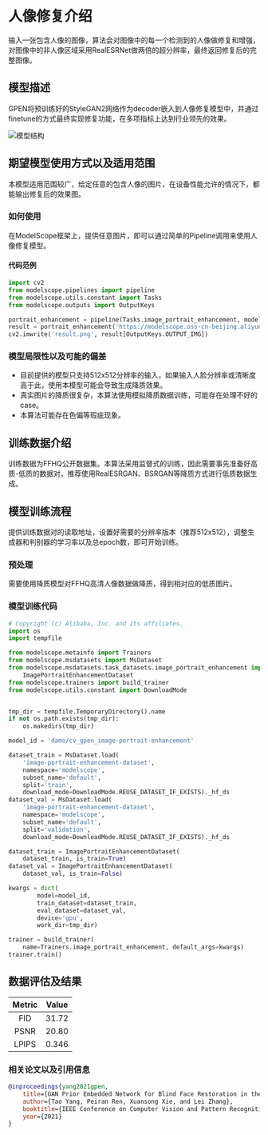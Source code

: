 
# 人像修复介绍

输入一张包含人像的图像，算法会对图像中的每一个检测到的人像做修复和增强，对图像中的非人像区域采用RealESRNet做两倍的超分辨率，最终返回修复后的完整图像。

## 模型描述

GPEN将预训练好的StyleGAN2网络作为decoder嵌入到人像修复模型中，并通过finetune的方式最终实现修复功能，在多项指标上达到行业领先的效果。

![模型结构](description/architecture.png)

## 期望模型使用方式以及适用范围

本模型适用范围较广，给定任意的包含人像的图片，在设备性能允许的情况下，都能输出修复后的效果图。

### 如何使用

在ModelScope框架上，提供任意图片，即可以通过简单的Pipeline调用来使用人像修复模型。

#### 代码范例
```python
import cv2
from modelscope.pipelines import pipeline
from modelscope.utils.constant import Tasks
from modelscope.outputs import OutputKeys

portrait_enhancement = pipeline(Tasks.image_portrait_enhancement, model='damo/cv_gpen_image-portrait-enhancement')
result = portrait_enhancement('https://modelscope.oss-cn-beijing.aliyuncs.com/test/images/marilyn_monroe_4.jpg')
cv2.imwrite('result.png', result[OutputKeys.OUTPUT_IMG])
```

### 模型局限性以及可能的偏差

- 目前提供的模型只支持512x512分辨率的输入，如果输入人脸分辨率或清晰度高于此，使用本模型可能会导致生成降质效果。
- 真实图片的降质很复杂，本算法使用模拟降质数据训练，可能存在处理不好的case。
- 本算法可能存在色偏等瑕疵现象。

## 训练数据介绍

训练数据为FFHQ公开数据集。本算法采用监督式的训练，因此需要事先准备好高质-低质的数据对，推荐使用RealESRGAN、BSRGAN等降质方式进行低质数据生成。

## 模型训练流程

提供训练数据对的读取地址，设置好需要的分辨率版本（推荐512x512），调整生成器和判别器的学习率以及总epoch数，即可开始训练。

### 预处理

需要使用降质模型对FFHQ高清人像数据做降质，得到相对应的低质图片。

### 模型训练代码
```python
# Copyright (c) Alibaba, Inc. and its affiliates.
import os
import tempfile

from modelscope.metainfo import Trainers
from modelscope.msdatasets import MsDataset
from modelscope.msdatasets.task_datasets.image_portrait_enhancement import \
    ImagePortraitEnhancementDataset
from modelscope.trainers import build_trainer
from modelscope.utils.constant import DownloadMode


tmp_dir = tempfile.TemporaryDirectory().name
if not os.path.exists(tmp_dir):
    os.makedirs(tmp_dir)

model_id = 'damo/cv_gpen_image-portrait-enhancement'

dataset_train = MsDataset.load(
    'image-portrait-enhancement-dataset',
    namespace='modelscope',
    subset_name='default',
    split='train',
    download_mode=DownloadMode.REUSE_DATASET_IF_EXISTS)._hf_ds
dataset_val = MsDataset.load(
    'image-portrait-enhancement-dataset',
    namespace='modelscope',
    subset_name='default',
    split='validation',
    download_mode=DownloadMode.REUSE_DATASET_IF_EXISTS)._hf_ds

dataset_train = ImagePortraitEnhancementDataset(
    dataset_train, is_train=True)
dataset_val = ImagePortraitEnhancementDataset(
    dataset_val, is_train=False)

kwargs = dict(
        model=model_id,
        train_dataset=dataset_train,
        eval_dataset=dataset_val,
        device='gpu',
        work_dir=tmp_dir)

trainer = build_trainer(
    name=Trainers.image_portrait_enhancement, default_args=kwargs)
trainer.train()
```

## 数据评估及结果

| Metric | Value |
|:------:|:-----:|
|  FID   | 31.72 |
|  PSNR  | 20.80 |
|  LPIPS | 0.346 |

### 相关论文以及引用信息

```BibTeX
@inproceedings{yang2021gpen,
    title={GAN Prior Embedded Network for Blind Face Restoration in the Wild},
    author={Tao Yang, Peiran Ren, Xuansong Xie, and Lei Zhang},
    booktitle={IEEE Conference on Computer Vision and Pattern Recognition (CVPR)},
    year={2021}
}
```
